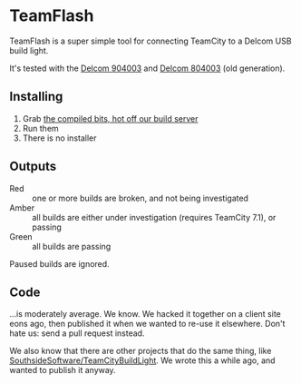 # TeamFlash

TeamFlash is a super simple tool for connecting TeamCity to a Delcom USB build light.

It's tested with the [Delcom 904003](http://www.delcomproducts.com/productdetails.asp?productnum=904003) and [Delcom 804003](http://www.delcomproducts.com/productdetails.asp?productnum=804003) (old generation).

## Installing

1. Grab [the compiled bits, hot off our build server](https://tc.readifycloud.com/viewLog.html?buildTypeId=bt10&buildId=lastSuccessful&tab=artifacts&guest=1)
2. Run them
3. There is no installer

## Outputs

<dl>
  <dt>Red</dt>
  <dd>one or more builds are broken, and not being investigated</dd>
  <dt>Amber</dt>
  <dd>all builds are either under investigation (requires TeamCity 7.1), or passing</dd>
  <dt>Green</dt>
  <dd>all builds are passing</dd>
</dl>

Paused builds are ignored.

## Code

…is moderately average. We know. We hacked it together on a client site eons ago, then published it when we wanted to re-use it elsewhere. Don't hate us: send a pull request instead.

We also know that there are other projects that do the same thing, like [SouthsideSoftware/TeamCityBuildLight](https://github.com/SouthsideSoftware/TeamCityBuildLight). We wrote this a while ago, and wanted to publish it anyway.
